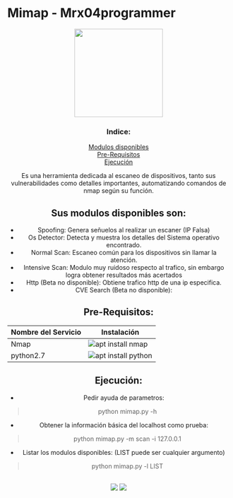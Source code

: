 
<h1>Mimap - Mrx04programmer </h1>
<div align="center">
<img src="https://media2.giphy.com/media/Pgnjjt9wKMpbKycPVn/giphy.gif?cid=ecf05e47fwwe5nxir7x0pvaj7ki3o5v6ehzfsesn8cvbn8c0&rid=giphy.gif&ct=s" width="200px">
<div>
<h3>Indice:</h3>
<a href="https://github.com/mrx04programmer/mimap#modules">Modulos disponibles</a><br>
<a href="https://github.com/mrx04programmer/mimap#pre">Pre-Requisitos</a><br>
<a href="https://github.com/mrx04programmer/mimap#ejecuci%C3%B3n">Ejecución</a>
</div>



Es una herramienta dedicada al escaneo de dispositivos, tanto sus vulnerabilidades como detalles importantes, automatizando comandos de nmap según su función.
<h2 id="modules">Sus modulos disponibles son:</h2>

* Spoofing: Genera señuelos al realizar un escaner (IP Falsa)
* Os Detector: Detecta y muestra los detalles del Sistema operativo encontrado.
* Normal Scan: Escaneo común para los dispositivos sin llamar la atención.
* Intensive Scan: Modulo muy ruidoso respecto al trafico, sin embargo logra obtener resultados más acertados
* Http (Beta no disponible): Obtiene trafico http de una ip especifica.
* CVE Search (Beta no disponible):
<h2 id="pre">Pre-Requisitos:</h2>

| Nombre del Servicio | Instalación |
| ------------------- | ----------- |
|  Nmap | ![apt install nmap](https://www.nmap.org)|
| python2.7 | ![apt install python](https://www.python.org)|

<h2 id="execute">Ejecución:</h2>

* Pedir ayuda de parametros:
> python mimap.py -h
* Obtener la información básica del localhost como prueba:
> python mimap.py -m scan -i 127.0.0.1
* Listar los modulos disponibles: (LIST puede ser cualquier argumento)
> python mimap.py -l LIST


<br>
<a href="#"><img src="https://img.shields.io/badge/OS%20probado-Linux-b?style=plastic&logo=linux&color=yellow&logoColor=yellow"></a>
<a href="#"><img src="https://img.shields.io/github/license/mrx04programmer/mimap?color=y&label=License&logo=gitea&style=plastic"></a>


